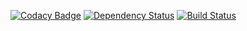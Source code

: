 [![Codacy Badge](https://api.codacy.com/project/badge/Grade/b06b777c1a9649018c44f465d6cb0223)](https://www.codacy.com/app/tandser/magnet?utm_source=github.com&amp;utm_medium=referral&amp;utm_content=tandser/magnet&amp;utm_campaign=Badge_Grade)
[![Dependency Status](https://dependencyci.com/github/tandser/magnet/badge)](https://dependencyci.com/github/tandser/magnet)
[![Build Status](https://travis-ci.org/tandser/magnet.svg?branch=master)](https://travis-ci.org/tandser/magnet)